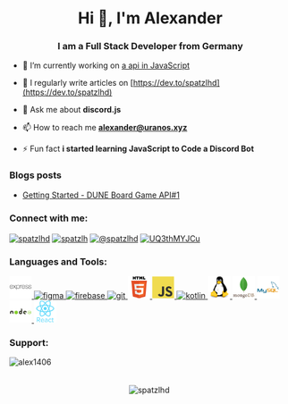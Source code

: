 <h1 align="center">Hi 👋, I'm Alexander</h1>
<h3 align="center">I am a Full Stack Developer from Germany</h3>

- 🔭 I’m currently working on [a api in JavaScript](https://discord.gg/F5rh74tJNj)

- 📝 I regularly write articles on [https://dev.to/spatzlhd](https://dev.to/spatzlhd)

- 💬 Ask me about **discord.js**

- 📫 How to reach me **alexander@uranos.xyz**

- ⚡ Fun fact **i started learning JavaScript to Code a Discord Bot**

### Blogs posts
<!-- BLOG-POST-LIST:START -->
- [Getting Started - DUNE Board Game API#1](https://dev.to/spatzlhd/getting-started-dune-board-game-api1-32hn)
<!-- BLOG-POST-LIST:END -->

<h3 align="left">Connect with me:</h3>
<p align="left">
<a href="https://dev.to/spatzlhd" target="blank"><img align="center" src="https://raw.githubusercontent.com/rahuldkjain/github-profile-readme-generator/master/src/images/icons/Social/devto.svg" alt="spatzlhd" height="30" width="40" /></a>
<a href="https://twitter.com/spatzlh" target="blank"><img align="center" src="https://raw.githubusercontent.com/rahuldkjain/github-profile-readme-generator/master/src/images/icons/Social/twitter.svg" alt="spatzlh" height="30" width="40" /></a>
<a href="https://medium.com/@spatzlhd" target="blank"><img align="center" src="https://raw.githubusercontent.com/rahuldkjain/github-profile-readme-generator/master/src/images/icons/Social/medium.svg" alt="@spatzlhd" height="30" width="40" /></a>
<a href="https://discord.gg/UQ3thMYJCu" target="blank"><img align="center" src="https://raw.githubusercontent.com/rahuldkjain/github-profile-readme-generator/master/src/images/icons/Social/discord.svg" alt="UQ3thMYJCu" height="30" width="40" /></a>
</p>

<h3 align="left">Languages and Tools:</h3>
<p align="left"> <a href="https://expressjs.com" target="_blank" rel="noreferrer"> <img src="https://raw.githubusercontent.com/devicons/devicon/master/icons/express/express-original-wordmark.svg" alt="express" width="40" height="40"/> </a> <a href="https://www.figma.com/" target="_blank" rel="noreferrer"> <img src="https://www.vectorlogo.zone/logos/figma/figma-icon.svg" alt="figma" width="40" height="40"/> </a> <a href="https://firebase.google.com/" target="_blank" rel="noreferrer"> <img src="https://www.vectorlogo.zone/logos/firebase/firebase-icon.svg" alt="firebase" width="40" height="40"/> </a> <a href="https://git-scm.com/" target="_blank" rel="noreferrer"> <img src="https://www.vectorlogo.zone/logos/git-scm/git-scm-icon.svg" alt="git" width="40" height="40"/> </a> <a href="https://www.w3.org/html/" target="_blank" rel="noreferrer"> <img src="https://raw.githubusercontent.com/devicons/devicon/master/icons/html5/html5-original-wordmark.svg" alt="html5" width="40" height="40"/> </a> <a href="https://developer.mozilla.org/en-US/docs/Web/JavaScript" target="_blank" rel="noreferrer"> <img src="https://raw.githubusercontent.com/devicons/devicon/master/icons/javascript/javascript-original.svg" alt="javascript" width="40" height="40"/> </a> <a href="https://kotlinlang.org" target="_blank" rel="noreferrer"> <img src="https://www.vectorlogo.zone/logos/kotlinlang/kotlinlang-icon.svg" alt="kotlin" width="40" height="40"/> </a> <a href="https://www.linux.org/" target="_blank" rel="noreferrer"> <img src="https://raw.githubusercontent.com/devicons/devicon/master/icons/linux/linux-original.svg" alt="linux" width="40" height="40"/> </a> <a href="https://www.mongodb.com/" target="_blank" rel="noreferrer"> <img src="https://raw.githubusercontent.com/devicons/devicon/master/icons/mongodb/mongodb-original-wordmark.svg" alt="mongodb" width="40" height="40"/> </a> <a href="https://www.mysql.com/" target="_blank" rel="noreferrer"> <img src="https://raw.githubusercontent.com/devicons/devicon/master/icons/mysql/mysql-original-wordmark.svg" alt="mysql" width="40" height="40"/> </a> <a href="https://nodejs.org" target="_blank" rel="noreferrer"> <img src="https://raw.githubusercontent.com/devicons/devicon/master/icons/nodejs/nodejs-original-wordmark.svg" alt="nodejs" width="40" height="40"/> </a> <a href="https://reactjs.org/" target="_blank" rel="noreferrer"> <img src="https://raw.githubusercontent.com/devicons/devicon/master/icons/react/react-original-wordmark.svg" alt="react" width="40" height="40"/> </a> </p>

<h3 align="left">Support:</h3>
<p><a href="https://www.buymeacoffee.com/alex1406"> <img align="left" src="https://cdn.buymeacoffee.com/buttons/v2/default-yellow.png" height="50" width="210" alt="alex1406" /></a></p><br><br>

<p>&nbsp;<img align="center" src="https://github-readme-stats.vercel.app/api?username=spatzlhd&show_icons=true&theme=tokyonight&locale=de" alt="spatzlhd" /></p>
